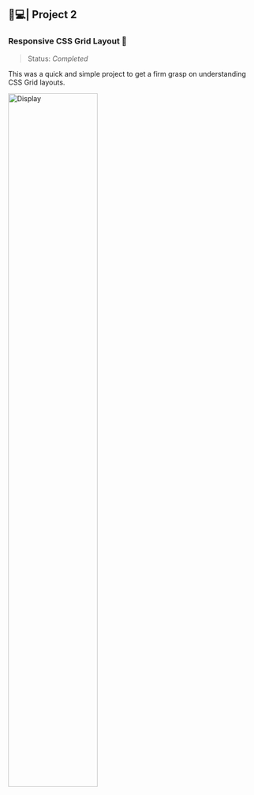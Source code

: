 ﻿## 🍵💻| Project 2
### Responsive CSS Grid Layout 📝
>Status: *Completed*

This was a quick and simple project to get a firm grasp on understanding CSS Grid layouts. 

<div class="preview">
  <img src="assets/Responsive-CSSGrid.gif" alt="Display" title="Responsive CSS Grid layout" width= "60%" height= "60%" align="left">
</div>
